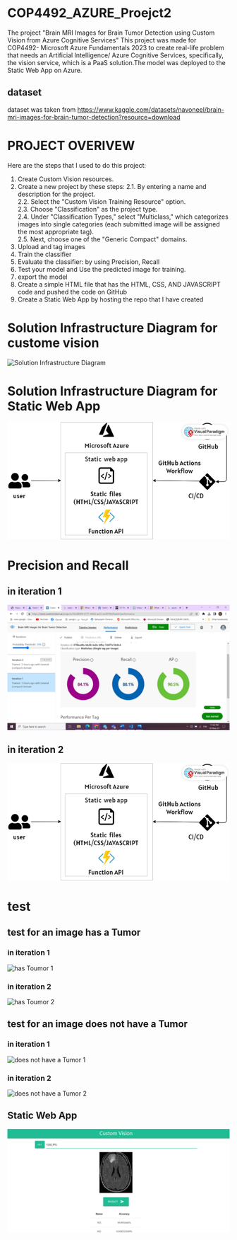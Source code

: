 # COP4492_AZURE_Proejct2
The project "Brain MRI Images for Brain Tumor Detection using Custom Vision from Azure Cognitive Services"
This project was made for COP4492- Microsoft Azure Fundamentals 2023 to create real-life problem that needs an Artificial Intelligence/
Azure Cognitive Services, specifically, the vision service, which is a PaaS solution.The model was deployed to the Static Web App on Azure.

## dataset
dataset was taken from https://www.kaggle.com/datasets/navoneel/brain-mri-images-for-brain-tumor-detection?resource=download
# PROJECT OVERIVEW
Here are the steps that I used to do this project:
1.	Create Custom Vision resources. 
2.	Create a new project by these steps:
2.1.	 By entering a name and description for the project.<br>
2.2.	Select the "Custom Vision Training Resource" option.<br>
2.3.	Choose "Classification" as the project type.<br>
2.4.	Under "Classification Types," select "Multiclass," which categorizes images into single categories (each submitted image will be assigned the most appropriate tag).<br>
2.5.	Next, choose one of the "Generic Compact" domains.<br>
3.	Upload and tag images
4.	Train the classifier
5.	Evaluate the classifier: by using Precision, Recall  
6.	Test your model and Use the predicted image for training.
7.	export the model
8.	Create a simple HTML  file that has the HTML, CSS, AND JAVASCRIPT code and pushed the code on GitHub
9.	Create a Static Web App by hosting the repo that I have created


# Solution Infrastructure Diagram for custome vision
![Solution Infrastructure Diagram](https://github.com/umnaih/COP4492--Proejct/blob/main/Solution%20Infrastructure%20Diagram.png)
# Solution Infrastructure Diagram for Static Web App
![Solution Infrastructure Diagram](https://github.com/umnaih/COOP4992_AZURE_PORJECT2/blob/main/webAPP.png)

# Precision and Recall 
## in iteration 1
![Precision and Recall 1](https://github.com/umnaih/COOP4992_AZURE_PORJECT2/blob/main/iteration1.png)
## in iteration 2
![Precision and Recall 2](https://github.com/umnaih/COOP4992_AZURE_PORJECT2/blob/main/webAPP.png)

# test
## test for an image has a Tumor
### in iteration 1
![has Toumor 1](https://github.com/umnaih/COP4492--Proejct/blob/main/YES-iteration%201.png)
### in iteration 2
![has Toumor 2](https://github.com/umnaih/COP4492--Proejct/blob/main/YES-iteration%202.png)


## test for an image does not have a Tumor
### in iteration 1
![does not have a Tumor 1](https://github.com/umnaih/COP4492--Proejct/blob/main/NO-iteration%201.png)
### in iteration 2
![does not have a Tumor 2](https://github.com/umnaih/COP4492--Proejct/blob/main/NO-iteration%202.png)

## Static Web App
![Static Web App](https://github.com/umnaih/COOP4992_AZURE_PORJECT2/blob/main/webAPPsCRREN.png)
